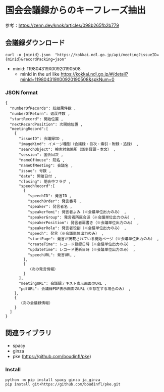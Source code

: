 # 国会会議録からのキーフレーズ抽出

参考：https://zenn.dev/knok/articles/098b265fb2b779

## 会議録ダウンロード
```
curl -o {minid}.json  "https://kokkai.ndl.go.jp/api/meeting?issueID={minid}&recordPacking=json"
```
- minid: 119804319X00920190508
	- minId in the url like https://kokkai.ndl.go.jp/#/detail?minId=119804319X00920190508&spkNum=0

### JSON format
```
{
  "numberOfRecords": 総結果件数 ,
  "numberOfReturn": 返戻件数 ,
  "startRecord": 開始位置 ,
  "nextRecordPosition": 次開始位置 ,
  "meetingRecord":[
    {
      "issueID": 会議録ID ,
      "imageKind": イメージ種別（会議録・目次・索引・附録・追録） ,
      "searchObject": 検索対象箇所（議事冒頭・本文） ,
      "session": 国会回次 ,
      "nameOfHouse": 院名 ,
      "nameOfMeeting": 会議名 ,
      "issue": 号数 ,
      "date": 開催日付 ,
      "closing": 閉会中フラグ ,
      "speechRecord":[
        {
          "speechID": 発言ID ,
          "speechOrder": 発言番号 ,
          "speaker": 発言者名 ,
          "speakerYomi": 発言者よみ（※会議単位出力のみ） ,
          "speakerGroup": 発言者所属会派（※会議単位出力のみ） ,
          "speakerPosition": 発言者肩書き（※会議単位出力のみ） ,
          "speakerRole": 発言者役割（※会議単位出力のみ） ,
          "speech": 発言（※会議単位出力のみ） ,
          "startPage": 発言が掲載されている開始ページ（※会議単位出力のみ） ,
          "createTime": レコード登録日時（※会議単位出力のみ） ,
          "updateTime": レコード更新日時（※会議単位出力のみ） ,
          "speechURL": 発言URL ,
        },
        {
          （次の発言情報）
        }
      ],
      "meetingURL": 会議録テキスト表示画面のURL ,
      "pdfURL": 会議録PDF表示画面のURL（※存在する場合のみ） ,
    },
    {
      （次の会議録情報）
    }
  ]
}

```


## 関連ライブラリ
- spacy
- ginza
- pke (https://github.com/boudinfl/pke)

### Install
```
python -m pip install spacy ginza ja_ginza 
pip install git+https://github.com/boudinfl/pke.git
```
